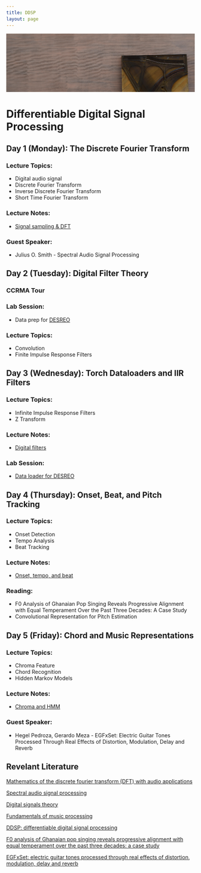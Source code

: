 ```yaml
---
title: DDSP
layout: page
---
```


<img src="assets/images/piano.png" alt="drawing" width="1000" class="center"/>

# Differentiable Digital Signal Processing

## Day 1 (Monday): The Discrete Fourier Transform  

### Lecture Topics:  
* Digital audio signal  
* Discrete Fourier Transform  
* Inverse Discrete Fourier Transform  
* Short Time Fourier Transform  

### Lecture Notes:  
* [Signal sampling & DFT](https://githubtocolab.com/ccrma-mir/course-materials/blob/main/CCRMA_DDSP_Workshop_Notes_Day_1.ipynb) 

### Guest Speaker:  
* Julius O. Smith - Spectral Audio Signal Processing

## Day 2 (Tuesday): Digital Filter Theory  

### CCRMA Tour

### Lab Session:
* Data prep for [DESREO](https://github.com/iranroman/DESREO)

### Lecture Topics:  
* Convolution
* Finite Impulse Response Filters

## Day 3 (Wednesday): Torch Dataloaders and IIR Filters  

### Lecture Topics:
* Infinite Impulse Response Filters
* Z Transform  

### Lecture Notes:  
* [Digital filters](https://githubtocolab.com/ccrma-mir/course-materials/blob/main/CCRMA_DDSP_Workshop_Notes_Day_3.ipynb) 

### Lab Session:
* [Data loader for DESREO](https://github.com/iranroman/DESREO/blob/main/desreo/datasets/snoop_dogg.py)

## Day 4 (Thursday): Onset, Beat, and Pitch Tracking

### Lecture Topics:  
* Onset Detection
* Tempo Analysis
* Beat Tracking  

### Lecture Notes:  
* [Onset, tempo, and beat](https://githubtocolab.com/ccrma-mir/course-materials/blob/main/CCRMA_DDSP_Workshop_Notes_Day_4.ipynb)

### Reading:  
* F0 Analysis of Ghanaian Pop Singing Reveals Progressive Alignment with Equal Temperament Over the Past Three Decades: A Case Study  
* Convolutional Representation for Pitch Estimation

## Day 5 (Friday): Chord and Music Representations

### Lecture Topics:  
* Chroma Feature
* Chord Recognition
* Hidden Markov Models  

### Lecture Notes:  
* [Chroma and HMM](https://githubtocolab.com/ccrma-mir/course-materials/blob/main/CCRMA_DDSP_Workshop_Notes_Day_5.ipynb)

### Guest Speaker:
* Hegel Pedroza, Gerardo Meza - EGFxSet: Electric Guitar Tones Processed Through Real Effects of Distortion, Modulation, Delay and Reverb  

## Revelant Literature

[Mathematics of the discrete fourier transform (DFT) with audio applications](https://ccrma.stanford.edu/~jos/st/)

[Spectral audio signal processing](https://ccrma.stanford.edu/~jos/sasp/)

[Digital signals theory](https://brianmcfee.net/dstbook-site/content/intro.html)

[Fundamentals of music processing](https://www.audiolabs-erlangen.de/fau/professor/mueller/bookFMP)

[DDSP: differentiable digital signal processing](https://arxiv.org/pdf/2001.04643)

[F0 analysis of Ghanaian pop singing reveals progressive alignment with equal temperament over the past three decades: a case study](https://ccrma.stanford.edu/~iran/papers/Roman_et_al_SMC_2023.pdf)

[EGFxSet: electric guitar tones processed through real effects of distortion, modulation, delay and reverb](https://ccrma.stanford.edu/~iran/papers/Pedroza_et_al_ISMIR_2022.pdf)
